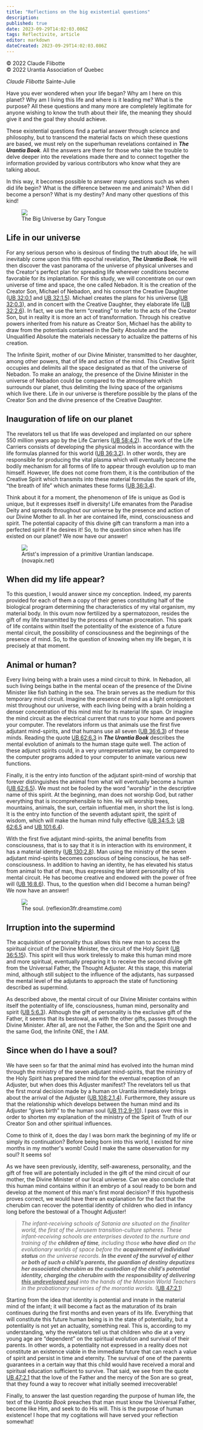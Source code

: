 ```yaml
---
title: "Reflections on the big existential questions"
description: 
published: true
date: 2023-09-29T14:02:03.086Z
tags: Reflectivite, article
editor: markdown
dateCreated: 2023-09-29T14:02:03.086Z
---
```


<p class="v-card v-sheet theme--light grey lighten-3 px-2">© 2022 Claude Flibotte<br>© 2022 Urantia Association of Quebec</p>


_Claude Flibotte_
Sainte-Julie

Have you ever wondered when your life began? Why am I here on this planet? Why am I living this life and where is it leading me? What is the purpose? All these questions and many more are completely legitimate for anyone wishing to know the truth about their life, the meaning they should give it and the goal they should achieve.

These existential questions find a partial answer through science and philosophy, but to transcend the material facts on which these questions are based, we must rely on the superhuman revelations contained in ***The Urantia Book***. All the answers are there for those who take the trouble to delve deeper into the revelations made there and to connect together the information provided by various contributors who know what they are talking about.

In this way, it becomes possible to answer many questions such as when did life begin? What is the difference between me and animals? When did I become a person? What is my destiny? And many other questions of this kind!

<figure id="Figure_2" class="image urantiapedia">
<img src="/image/article/Reflectivite/2022_07/001.jpg">
<figcaption>The Big Universe by Gary Tongue</figcaption>
</figure>

## Life in our universe

For any serious person who is desirous of finding the truth about life, he will inevitably come upon this fifth epochal revelation, ***The Urantia Book***. He will then discover the vast panorama of the universe of physical universes and the Creator's perfect plan for spreading life wherever conditions become favorable for its implantation. For this study, we will concentrate on our own universe of time and space, the one called Nebadon. It is the creation of the Creator Son, Michael of Nebadon, and his consort the Creative Daughter (<a id="a29_540"></a>[UB 32:0.1](/en/The_Urantia_Book/32#p0_1) and <a id="a29_586"></a>[UB 32:1.5](/en/The_Urantia_Book/32#p1_5)). Michael creates the plans for his universe (<a id="a29_674"></a>[UB 32:0.3](/en/The_Urantia_Book/32#p0_3)), and in concert with the Creative Daughter, they elaborate life (<a id="a29_782"></a>[UB 32:2.6](/en/The_Urantia_Book/32#p2_6)). In fact, we use the term “creating” to refer to the acts of the Creator Son, but in reality it is more an act of transformation. Through his creative powers inherited from his nature as Creator Son, Michael has the ability to draw from the potentials contained in the Deity Absolute and the Unqualified Absolute the materials necessary to actualize the patterns of his creation.

The Infinite Spirit, mother of our Divine Minister, transmitted to her daughter, among other powers, that of life and action of the mind. This Creative Spirit occupies and delimits all the space designated as that of the universe of Nebadon. To make an analogy, the presence of the Divine Minister in the universe of Nebadon could be compared to the atmosphere which surrounds our planet, thus delimiting the living space of the organisms which live there. Life in our universe is therefore possible by the plans of the Creator Son and the divine presence of the Creative Daughter.

## Inauguration of life on our planet

The revelators tell us that life was developed and implanted on our sphere 550 million years ago by the Life Carriers (<a id="a35_119"></a>[UB 58:4.2](/en/The_Urantia_Book/58#p4_2)). The work of the Life Carriers consists of developing the physical models in accordance with the life formulas planned for this world (<a id="a35_297"></a>[UB 36:3.2](/en/The_Urantia_Book/36#p3_2)). In other words, they are responsible for producing the vital plasma which will eventually become the bodily mechanism for all forms of life to appear through evolution up to man himself. However, life does not come from them, it is the contribution of the Creative Spirit which transmits into these material formulas the spark of life, “the breath of life” which animates these forms (<a id="a35_726"></a>[UB 36:3.4](/en/The_Urantia_Book/36#p3_4)).

Think about it for a moment, the phenomenon of life is unique as God is unique, but it expresses itself in diversity! Life emanates from the Paradise Deity and spreads throughout our universe by the presence and action of our Divine Mother to all. In her are contained life, mind, consciousness and spirit. The potential capacity of this divine gift can transform a man into a perfected spirit if he desires it! So, to the question since when has life existed on our planet? We now have our answer!

<figure id="Figure_3" class="image urantiapedia">
<img src="/image/article/Reflectivite/2022_07/002.jpg">
<figcaption>Artist's impression of a primitive Urantian landscape. (novapix.net)</figcaption>
</figure>

## When did my life appear?

To this question, I would answer since my conception. Indeed, my parents provided for each of them a copy of their genes constituting half of the biological program determining the characteristics of my vital organism, my material body. In this ovum now fertilized by a spermatozoon, resides the gift of my life transmitted by the process of human procreation. This spark of life contains within itself the potentiality of the existence of a future mental circuit, the possibility of consciousness and the beginnings of the presence of mind. So, to the question of knowing when my life began, it is precisely at that moment.

## Animal or human?

Every living being with a brain uses a mind circuit to think. In Nebadon, all such living beings bathe in the mental ocean of the presence of the Divine Minister like fish bathing in the sea. The brain serves as the medium for this temporary mind circuit. Imagine the presence of mind as a light omnipotent mist throughout our universe, with each living being with a brain holding a denser concentration of this mind mist for its material life span. Or imagine the mind circuit as the electrical current that runs to your home and powers your computer. The revelators inform us that animals use the first five adjutant mind-spirits, and that humans use all seven (<a id="a50_664"></a>[UB 36:6.3](/en/The_Urantia_Book/36#p6_3)) of these minds. Reading the quote <a id="a50_741"></a>[UB 62:6.3](/en/The_Urantia_Book/62#p6_3) in ***The Urantia Book*** describes the mental evolution of animals to the human stage quite well. The action of these adjunct spirits could, in a very unrepresentative way, be compared to the computer programs added to your computer to animate various new functions.

Finally, it is the entry into function of the adjutant spirit-mind of worship that forever distinguishes the animal from what will eventually become a human (<a id="a52_158"></a>[UB 62:6.5](/en/The_Urantia_Book/62#p6_5)). We must not be fooled by the word “_worship_” in the descriptive name of this spirit. At the beginning, man does not worship God, but rather everything that is incomprehensible to him. He will worship trees, mountains, animals, the sun, certain influential men, in short the list is long. It is the entry into function of the seventh adjutant spirit, the spirit of wisdom, which will make the human mind fully effective (<a id="a52_623"></a>[UB 34:5.3](/en/The_Urantia_Book/34#p5_3); <a id="a52_666"></a>[UB 62:6.5](/en/The_Urantia_Book/62#p6_5) and <a id="a52_712"></a>[UB 101:6.4](/en/The_Urantia_Book/101#p6_4)).

With the first five adjutant mind-spirits, the animal benefits from consciousness, that is to say that it is in interaction with its environment, it has a material identity (<a id="a54_174"></a>[UB 130:2.8](/en/The_Urantia_Book/130#p2_8)). Man using the ministry of the seven adjutant mind-spirits becomes conscious of being conscious, he has self-consciousness. In addition to having an identity, he has elevated his status from animal to that of man, thus expressing the latent personality of his mental circuit. He has become creative and endowed with the power of free will (<a id="a54_559"></a>[UB 16:8.6](/en/The_Urantia_Book/16#p8_6)). Thus, to the question when did I become a human being? We now have an answer!

<figure id="Figure_4" class="image urantiapedia">
<img src="/image/article/Reflectivite/2022_07/003.jpg">
<figcaption>The soul. (reflexion3fr.dreamstime.com)</figcaption>
</figure>

## Irruption into the supermind

The acquisition of personality thus allows this new man to access the spiritual circuit of the Divine Minister, the circuit of the Holy Spirit (<a id="a63_144"></a>[UB 36:5.15](/en/The_Urantia_Book/36#p5_15)). This spirit will thus work tirelessly to make this human mind more and more spiritual, eventually preparing it to receive the second divine gift from the Universal Father, the Thought Adjuster. At this stage, this material mind, although still subject to the influence of the adjutants, has surpassed the mental level of the adjutants to approach the state of functioning described as supermind.

As described above, the mental circuit of our Divine Minister contains within itself the potentiality of life, consciousness, human mind, personality and spirit (<a id="a65_162"></a>[UB 5:6.3](/en/The_Urantia_Book/5#p6_3)). Although the gift of personality is the exclusive gift of the Father, it seems that its bestowal, as with the other gifts, passes through the Divine Minister. After all, are not the Father, the Son and the Spirit one and the same God, the Infinite ONE, the I AM.

## Since when do I have a soul?

We have seen so far that the animal mind has evolved into the human mind through the ministry of the seven adjutant mind-spirits, that the ministry of the Holy Spirit has prepared the mind for the eventual reception of an Adjuster, but when does this Adjuster manifest? The revelators tell us that the first moral decision made by a human on Urantia immediately brings about the arrival of the Adjuster (<a id="a69_404"></a>[UB 108:2.1,4](/en/The_Urantia_Book/108#p2_1)). Furthermore, they assure us that the relationship which develops between the human mind and its Adjuster “gives birth” to the human soul (<a id="a69_590"></a>[UB 11:2.9-10](/en/The_Urantia_Book/11#p2_9)). I pass over this in order to shorten my explanation of the ministry of the Spirit of Truth of our Creator Son and other spiritual influences.

Come to think of it, does the day I was born mark the beginning of my life or simply its continuation? Before being born into this world, I existed for nine months in my mother's womb! Could I make the same observation for my soul? It seems so!

As we have seen previously, identity, self-awareness, personality, and the gift of free will are potentially included in the gift of the mind circuit of our mother, the Divine Minister of our local universe. Can we also conclude that this human mind contains within it an embryo of a soul ready to be born and develop at the moment of this man's first moral decision? If this hypothesis proves correct, we would have there an explanation for the fact that the cherubim can recover the potential identity of children who died in infancy long before the bestowal of a Thought Adjuster!

> _The infant-receiving schools of Satania are situated on the finaliter world, the first of the Jerusem transition-culture spheres. These infant-receiving schools are enterprises devoted to the nurture and training of the ***children of time***, including those ***who have died*** on the evolutionary worlds of space before the ***acquirement of individual status*** on the universe records. ***In the event of the survival of either or both of such a child’s parents, the guardian of destiny deputizes her associated cherubim as the custodian of the child’s potential identity, charging the cherubim with the responsibility of delivering*** ***<ins>this undeveloped soul</ins>*** into the hands of the Mansion World Teachers in the probationary nurseries of the morontia worlds._ (<a id="a75_784"></a>[UB 47:2.1](/en/The_Urantia_Book/47#p2_1))

Starting from the idea that identity is potential and innate in the material mind of the infant; it will become a fact as the maturation of its brain continues during the first months and even years of its life. Everything that will constitute this future human being is in the state of potentiality, but a potentiality is not yet an actuality, something real. This is, according to my understanding, why the revelators tell us that children who die at a very young age are “dependent” on the spiritual evolution and survival of their parents. In other words, a potentiality not expressed in a reality does not constitute an existence viable in the immediate future that can reach a value of spirit and persist in time and eternity. The survival of one of the parents guarantees in a certain way that this child would have received a moral and spiritual education sufficient to survive. That said, we see from the quote <a id="a77_920"></a>[UB 47:2.1](/en/The_Urantia_Book/47#p2_1) that the love of the Father and the mercy of the Son are so great, that they found a way to recover what initially seemed irrecoverable!

Finally, to answer the last question regarding the purpose of human life, the text of the _Urantia Book_ preaches that man must know the Universal Father, become like Him, and seek to do His will. This is the purpose of human existence! I hope that my cogitations will have served your reflection somewhat!

